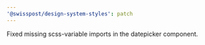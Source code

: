 ```yaml
---
'@swisspost/design-system-styles': patch
---
```


Fixed missing scss-variable imports in the datepicker component.
